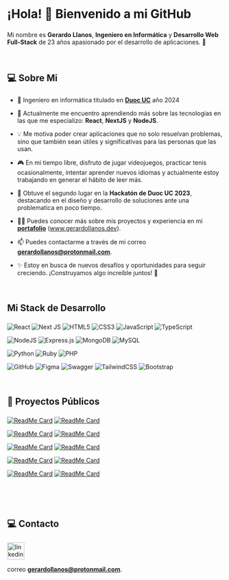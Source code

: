 <h1 align="left">¡Hola! 👋 Bienvenido a mi GitHub</h1>

###

<p align="left">Mi nombre es <b>Gerardo Llanos</b>, <b>Ingeniero en Informática</b> y <b>Desarrollo Web Full-Stack</b> de 23 años apasionado por el desarrollo de aplicaciones. 🚀
</p>  

<br/>

###

<h2 align="left">💻 Sobre Mi</h2>

###

<p align="left">  

- 🏦 Ingeniero en informática titulado en [**Duoc UC**](https://www.duoc.cl/) año 2024 

- 🌱 Actualmente me encuentro aprendiendo más sobre las tecnologías en las que me especializo: **React**, **NextJS** y **NodeJS**.

- 💡 Me motiva poder crear aplicaciones que no solo resuelvan problemas, sino que también sean útiles y significativas para las personas que las usan.

- 🎮 En mi tiempo libre, disfruto de jugar videojuegos, practicar tenis ocasionalmente, intentar aprender nuevos idiomas y actualmente estoy trabajando en generar el hábito de leer más.

- 🥈 Obtuve el segundo lugar en la **Hackatón de Duoc UC 2023**, destacando en el diseño y desarrollo de soluciones ante una problematica en poco tiempo.

- 👨‍💻 Puedes conocer más sobre mis proyectos y experiencia en mi [**portafolio**](https://www.gerardollanos.dev) (www.gerardollanos.dev).

- 📫 Puedes contactarme a través de mi correo **gerardollanos@protonmail.com**.

- ✨ Estoy en busca de nuevos desafíos y oportunidades para seguir creciendo. ¡Construyamos algo increíble juntos! 🚀

</p>

<br/>

###

<h2 align="left">Mi Stack de Desarrollo</h2>

###

<div align="left">



![React](https://img.shields.io/badge/react-%2320232a.svg?style=for-the-badge&logo=react&logoColor=%2361DAFB) 
![Next JS](https://img.shields.io/badge/Next-black?style=for-the-badge&logo=next.js&logoColor=white) 
![HTML5](https://img.shields.io/badge/html5-%23E34F26.svg?style=for-the-badge&logo=html5&logoColor=white) 
![CSS3](https://img.shields.io/badge/css3-%231572B6.svg?style=for-the-badge&logo=css3&logoColor=white) 
![JavaScript](https://img.shields.io/badge/javascript-%23323330.svg?style=for-the-badge&logo=javascript&logoColor=%23F7DF1E)  ![TypeScript](https://img.shields.io/badge/typescript-%23007ACC.svg?style=for-the-badge&logo=typescript&logoColor=white) 

![NodeJS](https://img.shields.io/badge/node.js-6DA55F?style=for-the-badge&logo=node.js&logoColor=white) 
![Express.js](https://img.shields.io/badge/express.js-%23404d59.svg?style=for-the-badge&logo=express&logoColor=%2361DAFB)
![MongoDB](https://img.shields.io/badge/MongoDB-%234ea94b.svg?style=for-the-badge&logo=mongodb&logoColor=white)
![MySQL](https://img.shields.io/badge/mysql-4479A1.svg?style=for-the-badge&logo=mysql&logoColor=white)

![Python](https://img.shields.io/badge/python-3670A0?style=for-the-badge&logo=python&logoColor=ffdd54) 
![Ruby](https://img.shields.io/badge/ruby-%23CC342D.svg?style=for-the-badge&logo=ruby&logoColor=white)
![PHP](https://img.shields.io/badge/php-%23777BB4.svg?style=for-the-badge&logo=php&logoColor=white)


![GitHub](https://img.shields.io/badge/github-%23121011.svg?style=for-the-badge&logo=github&logoColor=white) ![Figma](https://img.shields.io/badge/figma-%23F24E1E.svg?style=for-the-badge&logo=figma&logoColor=white)  ![Swagger](https://img.shields.io/badge/-Swagger-%23Clojure?style=for-the-badge&logo=swagger&logoColor=white) 
![TailwindCSS](https://img.shields.io/badge/tailwindcss-%2338B2AC.svg?style=for-the-badge&logo=tailwind-css&logoColor=white)
![Bootstrap](https://img.shields.io/badge/bootstrap-%238511FA.svg?style=for-the-badge&logo=bootstrap&logoColor=white)


</div>

<br/>

###

<h2 align="left">📂 Proyectos Públicos</h2>

###

<p align="left">  

[![ReadMe Card](https://github-readme-stats.vercel.app/api/pin/?username=gerardoLlanosCortes&repo=RichText-Blog-Test-w-React-Node)](https://github.com/gerardoLlanosCortes/RichText-Blog-Test-w-React-Node) [![ReadMe Card](https://github-readme-stats.vercel.app/api/pin/?username=gerardoLlanosCortes&repo=React-quill-Test-Completo-w-React-Nodejs)](https://github.com/gerardoLlanosCortes/React-quill-Test-Completo-w-React-Nodejs)

[![ReadMe Card](https://github-readme-stats.vercel.app/api/pin/?username=gerardoLlanosCortes&repo=React-Trello-Dnd)](https://github.com/gerardoLlanosCortes/React-Trello-Dnd) [![ReadMe Card](https://github-readme-stats.vercel.app/api/pin/?username=gerardoLlanosCortes&repo=React-Webpay-Test)](https://github.com/gerardoLlanosCortes/React-Webpay-Test)


[![ReadMe Card](https://github-readme-stats.vercel.app/api/pin/?username=gerardoLlanosCortes&repo=Blog-React-MySQL)](https://github.com/gerardoLlanosCortes/Blog-React-MySQL) [![ReadMe Card](https://github-readme-stats.vercel.app/api/pin/?username=gerardoLlanosCortes&repo=React-Node-Prueba-JWT-Simple)](https://github.com/gerardoLlanosCortes/React-Node-Prueba-JWT-Simple)

[![ReadMe Card](https://github-readme-stats.vercel.app/api/pin/?username=gerardoLlanosCortes&repo=NextJs-Ruby-on-Rails-Auth)](https://github.com/gerardoLlanosCortes/NextJs-Ruby-on-Rails-Auth) [![ReadMe Card](https://github-readme-stats.vercel.app/api/pin/?username=gerardoLlanosCortes&repo=Nextjs15-i18n)](https://github.com/gerardoLlanosCortes/Nextjs15-i18n)


[![ReadMe Card](https://github-readme-stats.vercel.app/api/pin/?username=gerardoLlanosCortes&repo=NextJs-Simple-Location-Tracker)](https://github.com/gerardoLlanosCortes/NextJs-Simple-Location-Tracker) [![ReadMe Card](https://github-readme-stats.vercel.app/api/pin/?username=gerardoLlanosCortes&repo=Awwward-website-clone)](https://github.com/gerardoLlanosCortes/Awwward-website-clone)


</p>

<br/>
<br/>
<br/>

###

<h2 align="left">💻 Contacto</h2>

###

<div align="left"> 

[<img src="https://cdn.jsdelivr.net/gh/devicons/devicon/icons/linkedin/linkedin-original.svg" height="40" alt="linkedin logo"  />](https://www.linkedin.com/in/gerardo-llanos-cortes/) 

correo **gerardollanos@protonmail.com**.
</div>